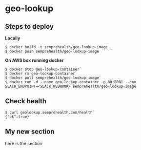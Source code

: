 # geo-lookup

## Steps to deploy

**Locally**
```
$ docker build -t semprehealth/geo-lookup-image .
$ docker push semprehealth/geo-lookup-image
```

**On AWS box running docker**
```
$ docker stop geo-lookup-container`
$ docker rm geo-lookup-container`
$ docker pull semprehealth/geo-lookup-image`
$ docker run -d --name geo-lookup-container -p 80:8081 --env SLACK_ENDPOINT=<SLACK_WEBHOOK> semprehealth/geo-lookup-image
```

## Check health
```
$ curl geolookup.semprehealth.com/health`
{"ok":true}
```

## My new section
here is the section

